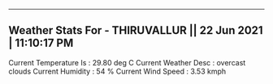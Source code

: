 ------------------------------------------------------
Weather Stats For - THIRUVALLUR || 22 Jun 2021 | 11:10:17 PM
------------------------------------------------------
Current Temperature Is :  29.80 deg C
Current Weather Desc : overcast clouds
Current Humidity     : 54 %
Current Wind Speed   : 3.53 kmph
